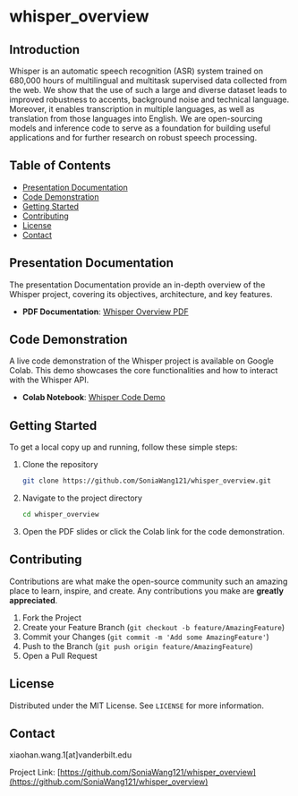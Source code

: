 # whisper_overview

## Introduction

Whisper is an automatic speech recognition (ASR) system trained on 680,000 hours of multilingual and multitask supervised data collected from the web. We show that the use of such a large and diverse dataset leads to improved robustness to accents, background noise and technical language. Moreover, it enables transcription in multiple languages, as well as translation from those languages into English. We are open-sourcing models and inference code to serve as a foundation for building useful applications and for further research on robust speech processing.

## Table of Contents

- [Presentation Documentation](#presentation-slides)
- [Code Demonstration](#code-demonstration)
- [Getting Started](#getting-started)
- [Contributing](#contributing)
- [License](#license)
- [Contact](#contact)

## Presentation Documentation

The presentation Documentation provide an in-depth overview of the Whisper project, covering its objectives, architecture, and key features.

- **PDF Documentation**: [Whisper Overview PDF](https://github.com/SoniaWang121/whisper_overview/blob/main/presentation_documentation.pdf)

## Code Demonstration

A live code demonstration of the Whisper project is available on Google Colab. This demo showcases the core functionalities and how to interact with the Whisper API.

- **Colab Notebook**: [Whisper Code Demo](https://colab.research.google.com/drive/1M8zNZ24lGcf05j-u53y73D-OhOv6z0I0?usp=sharing)

## Getting Started

To get a local copy up and running, follow these simple steps:

1. Clone the repository
   ```sh
   git clone https://github.com/SoniaWang121/whisper_overview.git
   ```
2. Navigate to the project directory
   ```sh
   cd whisper_overview
   ```
3. Open the PDF slides or click the Colab link for the code demonstration.

## Contributing

Contributions are what make the open-source community such an amazing place to learn, inspire, and create. Any contributions you make are **greatly appreciated**.

1. Fork the Project
2. Create your Feature Branch (`git checkout -b feature/AmazingFeature`)
3. Commit your Changes (`git commit -m 'Add some AmazingFeature'`)
4. Push to the Branch (`git push origin feature/AmazingFeature`)
5. Open a Pull Request

## License

Distributed under the MIT License. See `LICENSE` for more information.

## Contact

xiaohan.wang.1[at]vanderbilt.edu

Project Link: [https://github.com/SoniaWang121/whisper_overview](https://github.com/SoniaWang121/whisper_overview)
